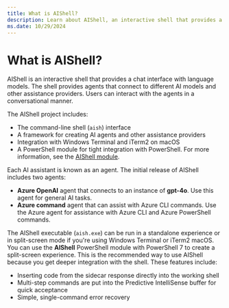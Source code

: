 ```yaml
---
title: What is AIShell?
description: Learn about AIShell, an interactive shell that provides a chat interface with language models.
ms.date: 10/29/2024
---
```


# What is AIShell?

AIShell is an interactive shell that provides a chat interface with language models. The shell
provides agents that connect to different AI models and other assistance providers. Users can
interact with the agents in a conversational manner.

The AIShell project includes:

- The command-line shell (`aish`) interface
- A framework for creating AI agents and other assistance providers
- Integration with Windows Terminal and iTerm2 on macOS
- A PowerShell module for tight integration with PowerShell. For more information, see the
  [AIShell module][01].

Each AI assistant is known as an agent. The initial release of AIShell includes two agents:

- **Azure OpenAI** agent that connects to an instance of **gpt-4o**. Use this agent for general
  AI tasks.
- **Azure command** agent that can assist with Azure CLI commands. Use the Azure agent for
  assistance with Azure CLI and Azure PowerShell commands.

The AIShell executable (`aish.exe`) can be run in a standalone experience or in split-screen mode if
you're using Windows Terminal or iTerm2 macOS. You can use the **AIShell** PowerShell module with
PowerShell 7 to create a split-screen experience. This is the recommended way to use AIShell because
you get deeper integration with the shell. These features include:

- Inserting code from the sidecar response directly into the working shell
- Multi-step commands are put into the Predictive IntelliSense buffer for quick acceptance
- Simple, single-command error recovery

<!-- link references -->
[01]: /powershell/utility-modules/aishell/overview
